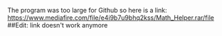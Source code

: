 The program was too large for Github so here is a link:
https://www.mediafire.com/file/e4i9b7u9bhq2kss/Math_Helper.rar/file
##Edit: link doesn't work anymore
